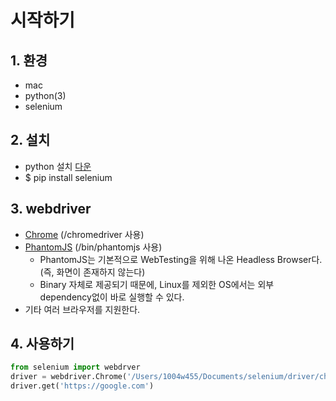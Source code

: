 # 시작하기
## 1. 환경
- mac
- python(3)
- selenium
## 2. 설치
- python 설치 [다운](https://www.python.org/downloads/)
- $ pip install selenium
## 3. webdriver
- [Chrome](https://sites.google.com/a/chromium.org/chromedriver/downloads) (/chromedriver 사용)
- [PhantomJS](http://phantomjs.org/download.html) (/bin/phantomjs 사용)
    - PhantomJS는 기본적으로 WebTesting을 위해 나온 Headless Browser다.(즉, 화면이 존재하지 않는다)
    - Binary 자체로 제공되기 때문에, Linux를 제외한 OS에서는 외부 dependency없이 바로 실행할 수 있다.
- 기타 여러 브라우저를 지원한다.
## 4. 사용하기
```python
from selenium import webdrver
driver = webdriver.Chrome('/Users/1004w455/Documents/selenium/driver/chromedriver')
driver.get('https://google.com')
```
